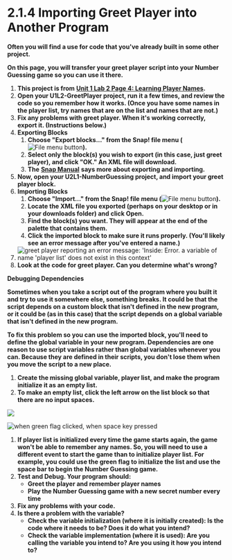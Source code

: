 # 2.1.4 Importing Greet Player into Another Program

**Often you will find a use for code that you've already built in some other project.**

**On this page, you will transfer your greet player script into your Number Guessing game so you can use it there.**

1. **This project is from** [**Unit 1 Lab 2 Page 4: Learning Player Names**](http://bjc.edc.org/bjc-r/cur/programming/1-introduction/2-gossip-and-greet/4-learning-names.html?topic=nyc_bjc%2F1-intro-loops.topic&course=bjc4nyc.html&novideo&noassignment)**.**
2. **Open your U1L2-GreetPlayer project, run it a few times, and review the code so you remember how it works. \(Once you have some names in the player list, try names that are on the list and names that are not.\)**
3. **Fix any problems with greet player. When it's working correctly, export it. \(Instructions below.\)**
4. **Exporting Blocks**
   1. **Choose "Export blocks..." from the Snap! file menu \(**![File menu button](https://lh6.googleusercontent.com/ABIH4fet6M3J1HYODFWUjzwjrgCYFk5IZLSns9DU3lKLHeDL4srKuUwyVhWpqx_Li_0V_lTt4Va9g1CCJfQrRVwwifD0DnNjuSnY-MqyaKzAa3or2jXLZK0tyIPFfh9XkWgV16Q)**\).**
   2. **Select only the block\(s\) you wish to export \(in this case, just greet player\), and click "OK." An XML file will download.**
   3. **The** [**Snap Manual**](http://snap.berkeley.edu/snapsource/help/SnapManual.pdf) **says more about exporting and importing.**
5. **Now, open your U2L1-NumberGuessing project, and import your greet player block.**
6. **Importing Blocks**
   1. **Choose "Import..." from the Snap! file menu \(**![File menu button](https://lh4.googleusercontent.com/AVbBmq3xusih9rEmBrCcGFl8LKE7c1N5m4IhPhHoohmw9J4KiCBZJyXL6sQXjwBeBG_OtgvZ7EJiHaz_ebkcFx8-A3prJ18qF4QrHiE5ScVSj8J3NHp6tPpZQgrg9HhQGQxYcFg)**\).**
   2. **Locate the XML file you exported \(perhaps on your desktop or in your downloads folder\) and click Open.**
   3. **Find the block\(s\) you want. They will appear at the end of the palette that contains them.**
   4. **Click the imported block to make sure it runs properly. \(You'll likely see an error message after you've entered a name.\)**
7. ![greet player reporting an error message: &apos;Inside: Error. a variable of name &apos;player list&apos; does not exist in this context&apos;](https://lh5.googleusercontent.com/wtIP29eF-2kcx1pdWv3DG-TZZPFC1MGKisktGQ7gREs6HclP6h065e8g1EkNkuqjkop7N5bVZl5ptjMz0HtmLc7q3zC75FYeQ5LHZjx460Otx8DbuOQj9w2LwpzKQJ6Wvz3XJwI)
8. **Look at the code for greet player. Can you determine what's wrong?**

**Debugging Dependencies**

**Sometimes when you take a script out of the program where you built it and try to use it somewhere else, something breaks. It could be that the script depends on a custom block that isn't defined in the new program, or it could be \(as in this case\) that the script depends on a global variable that isn't defined in the new program.**

**To fix this problem so you can use the imported block, you'll need to define the global variable in your new program. Dependencies are one reason to use script variables rather than global variables whenever you can. Because they are defined in their scripts, you don't lose them when you move the script to a new place.**

1. **Create the missing global variable, player list, and make the program initialize it as an empty list.**
2. **To make an empty list, click the left arrow on the list block so that there are no input spaces.**

![](https://lh5.googleusercontent.com/kGoK-QoWJx_o7hf7aOrAhHnkQHrmOb7CdQzl6D-n4iFwmiXcp1no10R6ljLyvq6ZjL7Dj1mIErdTDYIB0QkcX54IQ33OlBctXu2TQpfwcxhThxVEoCUWdNAcCbHVbfXxUeq9Pik)

![when green flag clicked, when space key pressed](https://lh3.googleusercontent.com/yG6k_Aeq5HSylsOmLLKU_9gDlbCh3-yZEjtSE1dQ80Xf4M6O3ZZeUqe0f4mv68SejVL0TpNLLBTEyaP6RcaevCf_Mf5T0aoKCc9B4k4iPTMk7v4o85xpZuAgNGpWPnY3JBhsT1E)

1. **If player list is initialized every time the game starts again, the game won't be able to remember any names. So, you will need to use a different event to start the game than to initialize player list. For example, you could use the green flag to initialize the list and use the space bar to begin the Number Guessing game.**
2. **Test and Debug. Your program should:**
   * **Greet the player and remember player names**
   * **Play the Number Guessing game with a new secret number every time**
3. **Fix any problems with your code.**
4. **Is there a problem with the variable?**
   * **Check the variable initialization \(where it is initially created\): Is the code where it needs to be? Does it do what you intend?**
   * **Check the variable implementation \(where it is used\): Are you calling the variable you intend to? Are you using it how you intend to?**

